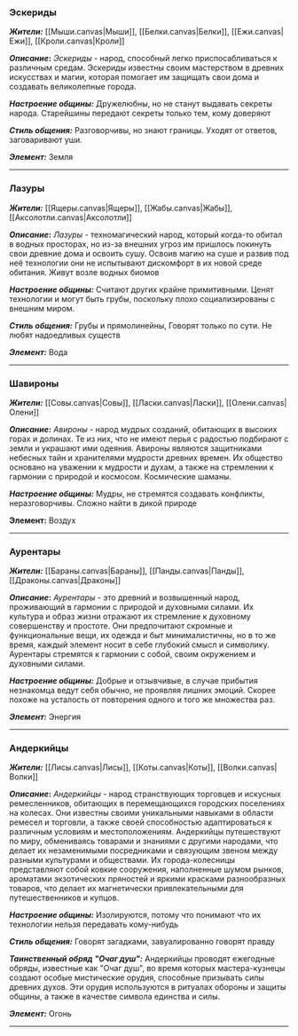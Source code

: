 ### Эскериды
**_Жители:_**
[[Мыши.canvas|Мыши]], [[Белки.canvas|Белки]], [[Ежи.canvas|Ежи]], [[Кроли.canvas|Кроли]]

**_Описание_:**
_Эскериды_ - народ, способный легко приспосабливаться к различным средам. Эскериды известны своим мастерством в древних искусствах и магии, которая помогает им защищать свои дома и создавать великолепные города.

**_Настроение общины:_**
Дружелюбны, но не станут выдавать секреты народа. Старейшины передают секреты только тем, кому доверяют

**_Стиль общения:_**
Разговорчивы, но знают границы. Уходят от ответов, заговаривают уши.

**_Элемент:_**
Земля

---
### Лазуры
**_Жители:_**
[[Ящеры.canvas|Ящеры]], [[Жабы.canvas|Жабы]], [[Аксолотли.canvas|Аксолотли]]

**_Описание_:**
_Лазуры_ - техномагический народ, который когда-то обитал в водных просторах, но из-за внешних угроз им пришлось покинуть свои древние дома и освоить сушу. Освоив магию на суше и развив под неё технологии они не испытывают дискомфорт в их новой среде обитания.
Живут возле водных биомов

**_Настроение общины:_**
Считают других крайне примитивными. Ценят технологии и могут быть грубы, поскольку плохо социализированы с внешним миром.

**_Стиль общения:_**
Грубы и прямолинейны, Говорят только по сути. Не любят надоедливых существ

**_Элемент:_**
Вода

---
### Шавироны
**_Жители:_**
[[Совы.canvas|Совы]], [[Ласки.canvas|Ласки]], [[Олени.canvas|Олени]]

**_Описание_:**
_Авироны_ - народ мудрых созданий, обитающих в высоких горах и долинах. Те из них, что не имеют перья с радостью подбирают с земли и украшают ими одеяния. Авироны являются защитниками небесных тайн и хранителями мудрости древних времен. Их общество основано на уважении к мудрости и духам, а также на стремлении к гармонии с природой и космосом. Космические шаманы.

**_Настроение общины:_**
Мудры, не стремятся создавать конфликты, неразговорчивы. Сложно найти в дикой природе

**Элемент:**
Воздух

---
### Аурентары
**_Жители:_**
[[Бараны.canvas|Бараны]], [[Панды.canvas|Панды]], [[Драконы.canvas|Драконы]]

**_Описание_:**
_Аурентары_ - это древний и возвышенный народ, проживающий в гармонии с природой и духовными силами. Их культура и образ жизни отражают их стремление к духовному совершенству и простоте. Они предпочитают скромные и функциональные вещи, их одежда и быт минималистичны, но в то же время, каждый элемент носит в себе глубокий смысл и символику. Аурентары стремятся к гармонии с собой, своим окружением и духовными силами.

**_Настроение общины:_**
Добрые и отзывчивые, в случае прибытия незнакомца ведут себя обычно, не проявляя лишних эмоций. Скорее похоже на усталость от повторения одного и того же множества раз.

**_Элемент:_**
Энергия

---
### Андеркийцы
**_Жители:_**
[[Лисы.canvas|Лисы]], [[Коты.canvas|Коты]], [[Волки.canvas|Волки]]

**_Описание_:**
_Андеркийцы_ - народ странствующих торговцев и искусных ремесленников, обитающих в перемещающихся городских поселениях на колесах. Они известны своими уникальными навыками в области ремесел и торговли, а также своей способностью адаптироваться к различным условиям и местоположениям. Андеркийцы путешествуют по миру, обмениваясь товарами и знаниями с другими народами, что делает их незаменимыми посредниками и связующим звеном между разными культурами и обществами. Их города-колесницы представляют собой ковкие сооружения, наполненные шумом рынков, ароматами экзотических пряностей и яркими красками разнообразных товаров, что делает их магнетически привлекательными для путешественников и купцов.

**_Настроение общины:_**
Изолируются, потому что понимают что их технологии нельзя передавать кому-нибудь

**_Стиль общения:_**
Говорят загадками, завуалированно говорят правду

**_Таинственный обряд "Очаг душ":_**
Андеркийцы проводят ежегодные обряды, известные как "Очаг душ", во время которых мастера-кузнецы создают особые мистические орудия, способные призывать силы древних духов. Эти орудия используются в ритуалах обороны и защиты общины, а также в качестве символа единства и силы.

**_Элемент:_**
Огонь

---